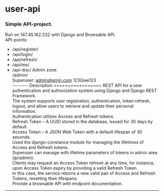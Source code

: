 # user-api
### Simple API-project.
Run on 147.45.162.232 with Django and Browsable API.<br>
API-points:
- /api/register/
- /api/login/
- /api/refresh/
- /api/me/
- /api-doc/
Admin zone:<br>
/admin/<br>
Superuser: admin@amin.com 123Qwe123<br>
-------- Description =================
REST API for a user authentication and authorization system using Django and Django REST Framework.<br>
The system supports user registration, authentication, token refresh, logout, and allow users to retrieve and update their personal information.<br>
Authentication utilizes Access and Refresh tokens.<br>
Refresh Token – A UUID stored in the database, issued for 30 days by default.<br>
Access Token – A JSON Web Token with a default lifespan of 30 seconds.<br>
Used the django-constance module for managing the lifetimes of Access and Refresh tokens.<br>
Superuser can manage with lifetime parameters of tokens in admin area (ip/admin).<br>
Clients may request an Access Token refresh at any time, for instance, upon Access Token expiry by providing a valid Refresh Token.<br>
In this case, the service returns a new valid pair of Access and Refresh Tokens, resetting their lifespans.<br>
Provide a browsable API with endpoint documentation.<br>
--------------
